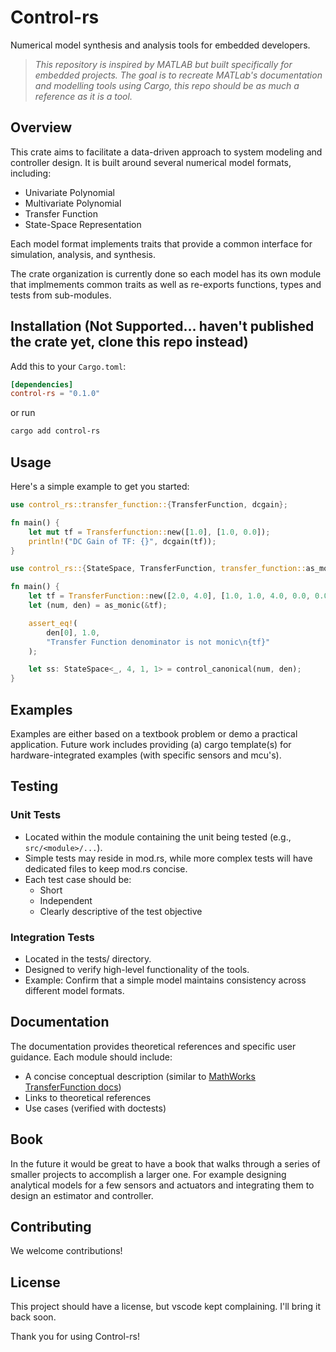 # Control-rs

Numerical model synthesis and analysis tools for embedded developers.

> *This repository is inspired by MATLAB but built specifically for embedded projects. The goal is to recreate MATLab's documentation and modelling tools using Cargo, this repo should be as much a reference as it is a tool.*

## Overview

This crate aims to facilitate a data-driven approach to system modeling and controller design. It is built around several numerical model formats, including:

* Univariate Polynomial
* Multivariate Polynomial
* Transfer Function
* State-Space Representation

Each model format implements traits that provide a common interface for simulation, analysis, and synthesis.

The crate organization is currently done so each model has its own module that implmements common traits as well as re-exports functions, types and tests from sub-modules.

## Installation (Not Supported... haven't published the crate yet, clone this repo instead)

Add this to your `Cargo.toml`:

```toml
[dependencies]
control-rs = "0.1.0"
```

or run

```bash
cargo add control-rs
```

## Usage

Here's a simple example to get you started:

```rust
use control_rs::transfer_function::{TransferFunction, dcgain};

fn main() {
    let mut tf = Transferfunction::new([1.0], [1.0, 0.0]);
    println!("DC Gain of TF: {}", dcgain(tf));
}
```

```rust
use control_rs::{StateSpace, TransferFunction, transfer_function::as_monic};

fn main() {
    let tf = TransferFunction::new([2.0, 4.0], [1.0, 1.0, 4.0, 0.0, 0.0]);
    let (num, den) = as_monic(&tf);

    assert_eq!(
        den[0], 1.0,
        "Transfer Function denominator is not monic\n{tf}"
    );

    let ss: StateSpace<_, 4, 1, 1> = control_canonical(num, den);
}
```

## Examples

Examples are either based on a textbook problem or demo a practical application. Future work includes providing (a) cargo template(s) for hardware-integrated examples (with specific sensors and mcu's).

## Testing

### Unit Tests

* Located within the module containing the unit being tested (e.g., `src/<module>/...`).
* Simple tests may reside in mod.rs, while more complex tests will have dedicated files to keep mod.rs concise.
* Each test case should be:
  * Short
  * Independent
  * Clearly descriptive of the test objective

### Integration Tests

* Located in the tests/ directory.
* Designed to verify high-level functionality of the tools.
* Example: Confirm that a simple model maintains consistency across different model formats.

## Documentation

The documentation provides theoretical references and specific user guidance. Each module should include:

* A concise conceptual description (similar to [MathWorks TransferFunction docs](https://www.mathworks.com/help/control/ug/transfer-functions.html))
* Links to theoretical references
* Use cases (verified with doctests)

## Book

In the future it would be great to have a book that walks through a series of smaller projects to accomplish a larger one. For example designing analytical models for a few sensors and actuators and integrating them to design an estimator and controller.

## Contributing

We welcome contributions!

## License

This project should have a license, but vscode kept complaining. I'll bring it back soon.

Thank you for using Control-rs!
